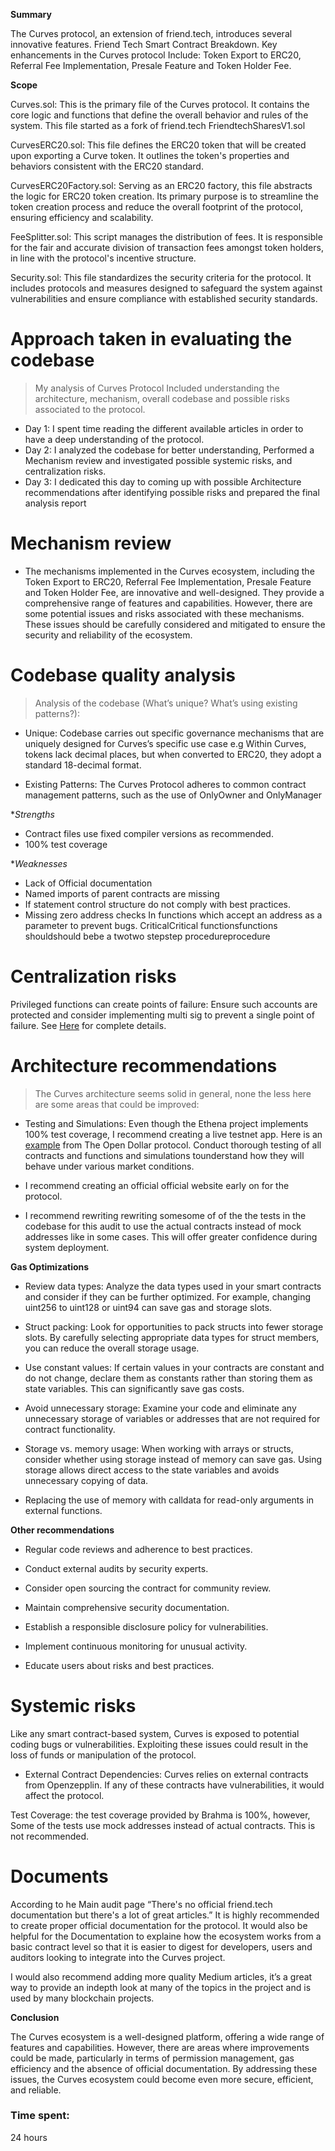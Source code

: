 **Summary**

The Curves protocol, an extension of friend.tech, introduces several innovative features. Friend Tech Smart Contract Breakdown. Key enhancements in the Curves protocol Include: Token Export to ERC20, Referral Fee Implementation, Presale Feature and Token Holder Fee.

**Scope**

Curves.sol: This is the primary file of the Curves protocol. It contains the core logic and functions that define the overall behavior and rules of the system. This file started as a fork of friend.tech FriendtechSharesV1.sol


CurvesERC20.sol: This file defines the ERC20 token that will be created upon exporting a Curve token. It outlines the token's properties and behaviors consistent with the ERC20 standard.


CurvesERC20Factory.sol: Serving as an ERC20 factory, this file abstracts the logic for ERC20 token creation. Its primary purpose is to streamline the token creation process and reduce the overall footprint of the protocol, ensuring efficiency and scalability.


FeeSplitter.sol: This script manages the distribution of fees. It is responsible for the fair and accurate division of transaction fees amongst token holders, in line with the protocol's incentive structure.

Security.sol: This file standardizes the security criteria for the protocol.
It includes protocols and measures designed to safeguard the system
against vulnerabilities and ensure compliance with established security
standards.

# Approach taken in evaluating the codebase

> My analysis of Curves Protocol Included understanding the architecture, mechanism, overall codebase and possible risks associated to the protocol.
- Day 1: I spent time reading the different available articles in order to have a
deep understanding of the protocol.
- Day 2: I analyzed the codebase for better understanding, Performed a
Mechanism review and investigated possible systemic risks, and centralization risks.
- Day 3: I dedicated this day to coming up with possible Architecture
recommendations after identifying possible risks and prepared the final
analysis report

# Mechanism review

- The mechanisms implemented in the Curves ecosystem, including the Token Export to ERC20, Referral Fee 
Implementation, Presale Feature and Token Holder Fee, are
innovative and well-designed. They provide a comprehensive
range of features and capabilities. However, there are some
potential issues and risks associated with these mechanisms. 
These issues should be carefully considered and mitigated to
ensure the security and reliability of the ecosystem.

# Codebase quality analysis

> Analysis of the codebase (What’s unique? What’s using existing patterns?):

- Unique: Codebase carries out specific governance mechanisms that are uniquely designed for Curves’s specific use case e.g Within Curves, tokens lack decimal places, but when converted to ERC20, they adopt a standard 18-decimal format.

- Existing Patterns: The Curves Protocol adheres to common contract management patterns, such as the use of OnlyOwner and OnlyManager

**Strengths*
- Contract  files use fixed compiler versions as recommended.
- 100% test coverage

**Weaknesses*
- Lack of Official documentation 
- Named imports of parent contracts are missing
- If statement control structure do not comply with best practices.
- Missing zero address checks In functions which accept an address as a parameter to prevent bugs.
CriticalCritical functionsfunctions shouldshould bebe a twotwo stepstep procedureprocedure

# Centralization risks

Privileged functions can create points of failure: Ensure such accounts are
protected and consider implementing multi sig to prevent a single point of
failure. See [Here](https://github.com/code-423n4/2024-01-curves/blob/main/bot-report.md) for complete details.

# Architecture recommendations

> The Curves architecture seems solid in general, none the less here are
some areas that could be improved:

- Testing and Simulations: Even though the Ethena project implements 100%
test coverage, I recommend creating a live testnet app. Here is an
[example](https://app.opendollar.com/) from The Open Dollar protocol.
Conduct thorough testing of all contracts and functions and simulations tounderstand how they will behave under various market conditions.

- I recommend creating an official official website early on for the protocol.

- I recommend rewriting rewriting somesome of of the the tests in the codebase for this audit to use the actual contracts instead of mock addresses like in
some cases. This will offer greater confidence during system deployment.

**Gas Optimizations**

- Review data types: Analyze the data types used in your smart contracts and consider if they can be further optimized. For example, changing uint256 to uint128 or uint94 can save gas and storage slots.
- Struct packing: Look for opportunities to pack structs into fewer storage slots. By carefully selecting appropriate data types for struct members, you can reduce the overall storage usage.

- Use constant values: If certain values in your contracts are constant and do not change, declare them as constants rather than storing them as state variables. This can significantly save gas costs.

- Avoid unnecessary storage: Examine your code and eliminate any unnecessary storage of variables or addresses that are not required for
contract functionality.

- Storage vs. memory usage: When working with arrays or structs, consider whether using storage instead of memory can save gas. Using storage allows direct access to the state variables and avoids unnecessary copying of data.
- Replacing the use of memory with calldata for read-only arguments in
external functions.

**Other recommendations**

- Regular code reviews and adherence to best practices.
- Conduct external audits by security experts.
- Consider open sourcing the contract for community review.
- Maintain comprehensive security documentation.

- Establish a responsible disclosure policy for vulnerabilities.
- Implement continuous monitoring for unusual activity.
- Educate users about risks and best practices.

# Systemic risks

Like any smart contract-based system, Curves is exposed to potential coding bugs or vulnerabilities. Exploiting these issues could result in the loss of funds or manipulation of the protocol.

- External Contract Dependencies: Curves relies on external contracts from Openzepplin. If any of these contracts have vulnerabilities, it would affect the protocol.

Test Coverage: the test coverage provided by Brahma is 100%, however, Some of the tests use mock addresses instead of actual contracts. This is not recommended.

# Documents

According to he Main audit page “There's no official friend.tech documentation but there's a lot of great articles.” It is highly recommended to create proper official documentation for the protocol. It would also be helpful for the Documentation to explaine how the ecosystem works from a basic contract level so that it is easier to digest for developers, users and auditors looking to integrate into the Curves project.

I would also recommend adding more quality Medium articles, it’s a great way to provide an indepth look at many of the topics in the project and is used by many blockchain projects.

**Conclusion**

The Curves ecosystem is a well-designed platform, offering a wide range of features
and capabilities. However, there are areas where improvements could be made,
particularly in terms of permission management, gas efficiency and the absence of
official documentation. By addressing these issues, the Curves ecosystem could
become even more secure, efficient, and reliable.


### Time spent:
24 hours